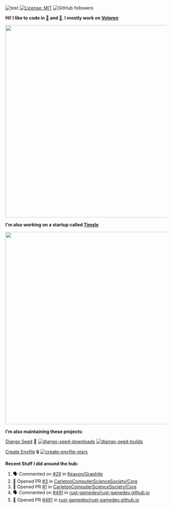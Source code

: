 ![test](https://hits.seeyoufarm.com/api/count/incr/badge.svg?url=https://github.com/AngelOnFira)
[![License: MIT](https://img.shields.io/badge/License-MIT-yellow.svg)](https://opensource.org/licenses/MIT)
![GitHub followers](https://img.shields.io/github/followers/angelonfira?style=social)

**Hi! I like to code in [:crab:](https://www.rust-lang.org/) and [:snake:](https://www.python.org/). I mostly work on [Veloren](https://veloren.net)**

<p align="center">
  <img width="600" src="https://media.discordapp.net/attachments/444005079410802699/730566298073038949/rsz_5f0656b6aa176.png">
</p>

**I'm also working on a startup called [Timsle](https://timsle.com)**

<p align="center">
  <img width="600" src="https://media.discordapp.net/attachments/444005079410802699/730566842674053130/rsz_5f0657242abb4.png">
</p>

**I'm also maintaining these projects:**

[Django Seed](https://github.com/Brobin/django-seed)
:seedling:
[![django-seed-downloads](https://pepy.tech/badge/django-seed)](https://pepy.tech/project/django-seed)
[![django-seed-builds](https://github.com/Brobin/django-seed/workflows/Test/badge.svg)](https://github.com/Brobin/django-seed)

[Create Envfile](https://github.com/SpicyPizza/create-envfile)
:lock:
[![create-envfile-stars](https://img.shields.io/github/stars/SpicyPizza/create-envfile?style=social)](https://github.com/SpicyPizza/create-envfile)

**Recent Stuff I did around the hub:**

<!--START_SECTION:activity-->
1. 🗣 Commented on [#29](https://github.com/Keavon/Graphite/issues/29) in [Keavon/Graphite](https://github.com/Keavon/Graphite)
2. 💪 Opened PR [#3](https://github.com/CarletonComputerScienceSociety/Core/pull/3) in [CarletonComputerScienceSociety/Core](https://github.com/CarletonComputerScienceSociety/Core)
3. 💪 Opened PR [#1](https://github.com/CarletonComputerScienceSociety/Core/pull/1) in [CarletonComputerScienceSociety/Core](https://github.com/CarletonComputerScienceSociety/Core)
4. 🗣 Commented on [#491](https://github.com/rust-gamedev/rust-gamedev.github.io/issues/491) in [rust-gamedev/rust-gamedev.github.io](https://github.com/rust-gamedev/rust-gamedev.github.io)
5. 💪 Opened PR [#491](https://github.com/rust-gamedev/rust-gamedev.github.io/pull/491) in [rust-gamedev/rust-gamedev.github.io](https://github.com/rust-gamedev/rust-gamedev.github.io)
<!--END_SECTION:activity-->
